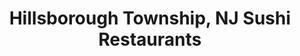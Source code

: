 ---
layout: city
title: Hillsborough Township, NJ Sushi Restaurants
permalink: /new-jersey/hillsborough-township/
stateAbbr: NJ
stateName: New Jersey
cityName: Hillsborough Township

---